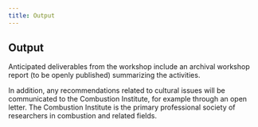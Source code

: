 ```yaml
---
title: Output
---
```


## Output

Anticipated deliverables from the workshop include an archival workshop report (to be openly published) summarizing the activities.

In addition, any recommendations related to cultural issues will be communicated to the Combustion Institute, for example through an open letter. The Combustion Institute is the primary professional society of researchers in combustion and related fields.
